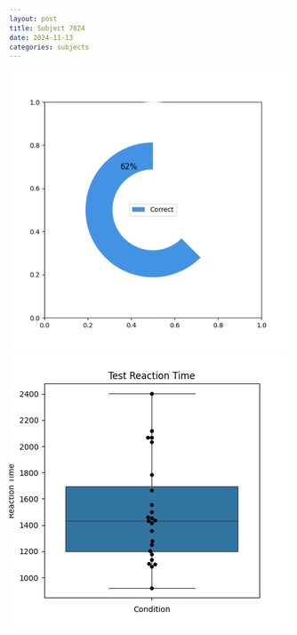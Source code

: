 ```yaml
---
layout: post
title: Subject 7024
date: 2024-11-13
categories: subjects
---
```


![](data/7024/run-8/7024_FN_acc_test.png)
![](data/7024/run-8/7024_FN_rt.png)
